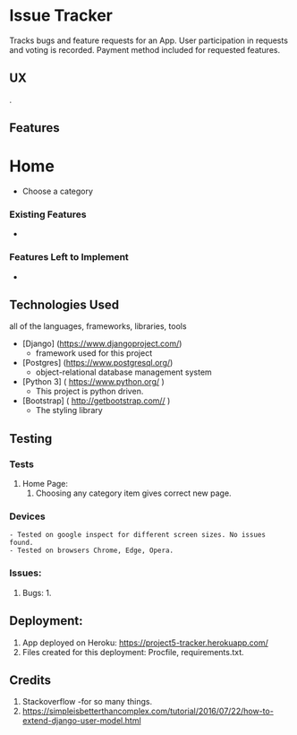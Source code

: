 # Issue Tracker  
Tracks bugs and feature requests for an App.
User participation in requests and voting is recorded.
Payment method included for requested features.

## UX
.

## Features

# Home 
- Choose a category 


### Existing Features
-


### Features Left to Implement
- 

## Technologies Used

 all of the languages, frameworks, libraries, tools 
- [Django] (https://www.djangoproject.com/)
    - framework used for this project
- [Postgres] (https://www.postgresql.org/)
    - object-relational database management system 
- [Python 3] ( https://www.python.org/ )
    - This project is python driven.
- [Bootstrap] ( http://getbootstrap.com// )
   - The styling library

 


## Testing

### Tests

1. Home Page:
    1. Choosing any category item gives correct new page.
    


### Devices
    - Tested on google inspect for different screen sizes. No issues found.
    - Tested on browsers Chrome, Edge, Opera.

### Issues:
1. Bugs:
    1. 
    

## Deployment:

1. App deployed on Heroku: https://project5-tracker.herokuapp.com/
2. Files created for this deployment: Procfile, requirements.txt.

## Credits
1. Stackoverflow -for so many things.
2. https://simpleisbetterthancomplex.com/tutorial/2016/07/22/how-to-extend-django-user-model.html

